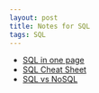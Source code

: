 ```yaml
---
layout: post
title: Notes for SQL
tags: SQL
---
```


* [SQL in one page](http://www.cheat-sheets.org/sites/sql.su/)
* [SQL Cheat Sheet](http://www.sql-tutorial.net/sql-cheat-sheet.pdf)
* [SQL vs NoSQL](https://www.mongodb.com/nosql-explained)
